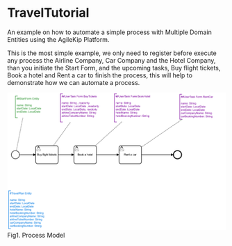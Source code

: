 # TravelTutorial

An example on how to automate a simple process with Multiple Domain Entities using the AgileKip Platform.

This is the most simple example, we only need to register before execute any process the Airline Company, Car Company and the Hotel Company, than you initiate the Start Form, and the upcoming tasks, Buy flight tickets, Book a hotel and Rent a car to finish the process, this will help to demonstrate how we can automate a process.

![Model](/MODELS/travel-ENTITIES/travel_ENTITIES.png)
Fig1. Process Model
